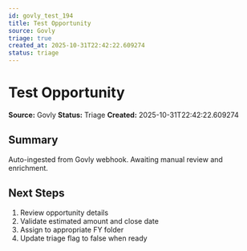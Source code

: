 ```yaml
---
id: govly_test_194
title: Test Opportunity
source: Govly
triage: true
created_at: 2025-10-31T22:42:22.609274
status: triage
---
```


# Test Opportunity

**Source:** Govly
**Status:** Triage
**Created:** 2025-10-31T22:42:22.609274

## Summary

Auto-ingested from Govly webhook. Awaiting manual review and enrichment.

## Next Steps

1. Review opportunity details
2. Validate estimated amount and close date
3. Assign to appropriate FY folder
4. Update triage flag to false when ready
